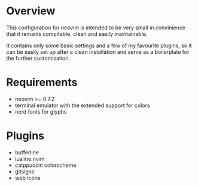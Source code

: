 
# Overview

This configuration for neovim is intended to be very small in convinience that it remains compitable, clean and easily maintainable.

It contains only some basic settings and a few of my favourite plugins, so it can be easily set up after a clean installation and serve as a boilerplate for the further customisation.

# Requirements

- neovim >= 0.7.2
- terminal emulator with the extended support for colors
- nerd fonts for glyphs

# Plugins

- bufferline
- lualine.nvim
- catppuccin colorscheme
- gitsigns
- web icons
